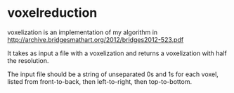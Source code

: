 # voxelreduction

voxelization is an implementation of my algorithm in 
http://archive.bridgesmathart.org/2012/bridges2012-523.pdf

It takes as input a file with a voxelization and returns a voxelization with half the resolution.

The input file should be a string of unseparated 0s and 1s for each voxel, listed from front-to-back, then left-to-right, then top-to-bottom.